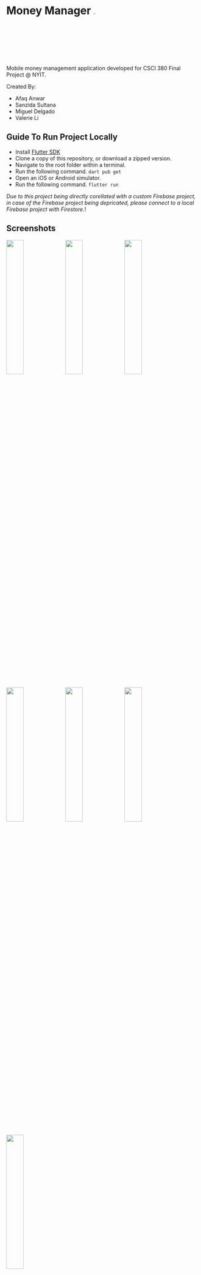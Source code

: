 # Money Manager <img src="https://github.com/AfaqAnwar/moneymanager/assets/50127276/ad03790f-c1a4-4c6e-9fa7-930c236a21a0" width="3%" height="3%">

Mobile money management application developed for CSCI 380 Final Project @ NYIT.

Created By:
* Afaq Anwar
* Sanzida Sultana
* Miguel Delgado
* Valerie Li

## Guide To Run Project Locally

- Install [Flutter SDK](https://docs.flutter.dev/get-started/install)
- Clone a copy of this repository, or download a zipped version.
- Navigate to the root folder within a terminal.
- Run the following command. `dart pub get`
- Open an iOS or Android simulator.
- Run the following command. `flutter run`

_Due to this project being directly corellated with a custom Firebase project, in case of the Firebase project being depricated, please connect to a local Firebase project with Firestore._!

## Screenshots

<img src = "https://github.com/AfaqAnwar/moneymanager/assets/50127276/54f62419-f549-49e7-b308-a2daa3f60cd5" width="30%" height="30%">
<img src = "https://github.com/AfaqAnwar/moneymanager/assets/50127276/0edea795-68a5-4e71-b340-0155bbb4fc78" width="30%" height="30%">
<img src = "https://github.com/AfaqAnwar/moneymanager/assets/50127276/35c41374-ccf5-42c9-afc4-8f888f4ec694" width="30%" height="30%">
<img src = "https://github.com/AfaqAnwar/moneymanager/assets/50127276/12efed7a-1e00-4ae7-a55f-45384d3d9d83" width="30%" height="30%">
<img src = "https://github.com/AfaqAnwar/moneymanager/assets/50127276/e60c20ab-c1a9-4d0a-b10f-f03777ae1c2d" width="30%" height="30%">
<img src = "https://github.com/AfaqAnwar/moneymanager/assets/50127276/7119685b-64b1-4d24-81bb-75fe7222fc61" width="30%" height="30%">
<img src = "https://github.com/AfaqAnwar/moneymanager/assets/50127276/8e7004c6-dddb-4abf-a8f9-5b98c1ab825c" width="30%" height="30%">

